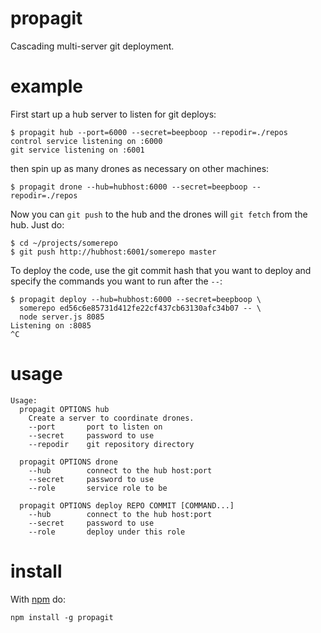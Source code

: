 propagit
========

Cascading multi-server git deployment.

example
=======

First start up a hub server to listen for git deploys:

    $ propagit hub --port=6000 --secret=beepboop --repodir=./repos
    control service listening on :6000
    git service listening on :6001

then spin up as many drones as necessary on other machines:

    $ propagit drone --hub=hubhost:6000 --secret=beepboop --repodir=./repos

Now you can `git push` to the hub and the drones will `git fetch` from the hub.
Just do:

    $ cd ~/projects/somerepo
    $ git push http://hubhost:6001/somerepo master

To deploy the code, use the git commit hash that you want to deploy and specify
the commands you want to run after the `--`:

    $ propagit deploy --hub=hubhost:6000 --secret=beepboop \
      somerepo ed56c6e85731d412fe22cf437cb63130afc34b07 -- \
      node server.js 8085
    Listening on :8085
    ^C

usage
=====

```
Usage:
  propagit OPTIONS hub
    Create a server to coordinate drones.
    --port       port to listen on
    --secret     password to use
    --repodir    git repository directory

  propagit OPTIONS drone
    --hub        connect to the hub host:port
    --secret     password to use
    --role       service role to be

  propagit OPTIONS deploy REPO COMMIT [COMMAND...]
    --hub        connect to the hub host:port
    --secret     password to use
    --role       deploy under this role
```

install
=======

With [npm](http://npmjs.org) do:

    npm install -g propagit
